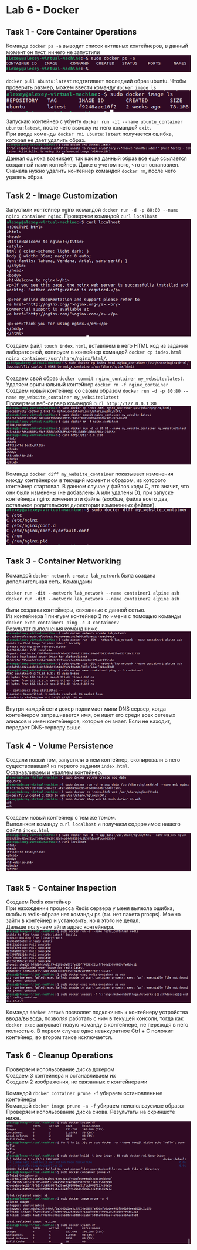 # Lab 6 - Docker

## Task 1 - Core Container Operations

Команда `docker ps -a` выводит список активных контейнеров, в данный момент он пуст, ничего не запустили
![alt text](screenshots/lab6_0.1.png)

`docker pull ubuntu:latest` подтягивает последний образ ubuntu. Чтобы проверить размер, можем ввести команду `docker image ls`
![alt text](screenshots/lab6_1.png)

Запускаю контейнер с убунту `docker run -it --name ubuntu_container ubuntu:latest`, после чего выхожу из него командой `exit`. \
При вводе команды `docker rmi ubuntu:latest` получается ошибка, которая не дает удалить образ.
![alt text](screenshots/lab6_2.png)
Данная ошибка возникает, так как на данный образ все еще ссылается созданный нами контейнер. Даже с учетом того, что он остановлен. Сначала нужно удалить контейнер командой `docker rm`, после чего удалять образ.

## Task 2 - Image Customization

Запустили контейнер nginx командой `docker run -d -p 80:80 --name nginx_container nginx`. Проверяем командой `curl localhost`
![alt text](screenshots/lab6_3.png)

Создаем файл `touch index.html`, вставляем в него HTML код из задания лабораторной, копируем в контейнер командой `docker cp index.html nginx_container:/usr/share/nginx/html/`. 
![alt text](screenshots/lab6_4.png)

Создаем свой образ `docker commit nginx_container my_website:latest`. \
Удаляем оригинальный контейнер `docker rm -f nginx_container` \
Создаем новый контейнер со своим образом `docker run -d -p 80:80 --name my_website_container my_website:latest` \
Проверяем веб-сервер командой `curl http://127.0.0.1:80`
![alt text](screenshots/lab6_5.png)

Команда `docker diff my_website_container` показывает изменения между контейнером в текущий момент и образом, из которого контейнер стартовал. В данном случае у файлов коды C, это значит, что они были изменены (не добавлены A или удалены D), при запуске контейнера nginx изменил эти файлы (вообще, файла всего два, остальное родительские директории измененных файлов).
![alt text](screenshots/lab6_6.png)

## Task 3 - Container Networking

Командой `docker network create lab_network` была создана дополнительная сеть. Командами 
```
docker run -dit --network lab_network --name container1 alpine ash
docker run -dit --network lab_network --name container2 alpine ash
```
были созданы контейнеры, связанные с данной сетью. \
Из контейнера 1 пингуем контейнер 2 по имени с помощью команды `docker exec container1 ping -c 3 container2` \
Результат выполнения команд ниже. 
![alt text](lab6_7.png)

Внутри каждой сети докер поднимает мини DNS сервер, когда контейнером запрашивается имя, он ищет его среди всех сетевых алиасов и имен контейнеров, которые он знает. Если не находит, передает DNS-серверу выше.

## Task 4 - Volume Persistence

Создали новый том, запустили в нем контейнер, скопировали в него существовавший из первого задания `index.html`. \
Останавливаем и удаляем контейнер. \
![alt text](screenshots/lab6_8.png)

Создаем новый контейнер с тем же томом. \
Выполняем команду `curl localhost` и получаем содержимое нашего файла `index.html`
![alt text](screenshots/lab6_9.png)

## Task 5 - Container Inspection

Создаем Redis контейнер \
При нахождении процесса Redis сервера у меня вылезла ошибка, якобы в redis-образе нет команды ps (т.к. нет пакета procps). Можно зайти в контейнер и установить, но я этого не делал. \
Дальше получаем айпи адрес контейнера.
![alt text](screenshots/lab6_10.png)

Команда `docker attach` позволяет подключить к контейнеру устройства ввода/вывода, позволяя работать с ним в текущей консоли, тогда как `docker exec` запускает новую команду в контейнере, не переходя в него полностью. В первом случае одно неаккуратное Ctrl + C положит контейнер, во втором такое исключается.

## Task 6 - Cleanup Operations

Проверяем использование диска докером \
Создаем 3 контейнера и останавливаем их \
Создаем 2 изображения, не связанных с контейнерами

Командой `docker container prune -f` убираем остановленные контейнеры \
Командой `docker image prune -a -f` убираем неиспользуемые образы \
Проверяем использование диска снова. Результаты на скриншоте ниже.
![alt text](screenshots/lab6_11.png)